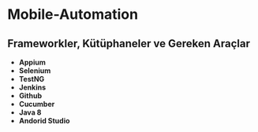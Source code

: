 # Mobile-Automation

## Frameworkler, Kütüphaneler ve Gereken Araçlar
* **Appium**
* **Selenium**
* **TestNG**
* **Jenkins**
* **Github**
* **Cucumber**
* **Java 8**
* **Andorid Studio**

